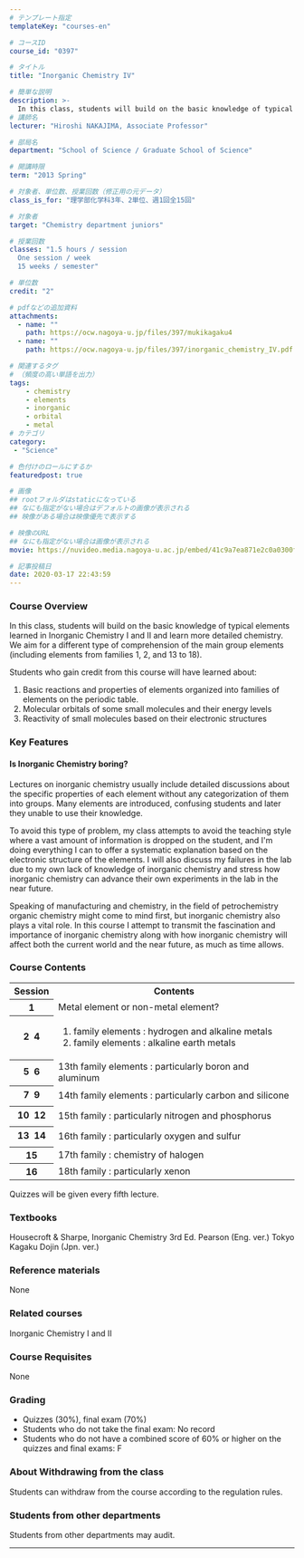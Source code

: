 ```yaml
---
# テンプレート指定
templateKey: "courses-en"

# コースID
course_id: "0397"

# タイトル
title: "Inorganic Chemistry IV"

# 簡単な説明
description: >-
  In this class, students will build on the basic knowledge of typical elements learned in Inorganic Chemistry I and II and learn more detailed chemistry. We aim for a different type of comprehension ....
# 講師名
lecturer: "Hiroshi NAKAJIMA, Associate Professor"

# 部局名
department: "School of Science / Graduate School of Science"

# 開講時限
term: "2013	Spring"

# 対象者、単位数、授業回数（修正用の元データ）
class_is_for: "理学部化学科3年、2単位、週1回全15回"

# 対象者
target: "Chemistry department juniors"

# 授業回数
classes: "1.5 hours / session
  One session / week
  15 weeks / semester"

# 単位数
credit: "2"

# pdfなどの追加資料
attachments:
  - name: "" 
    path: https://ocw.nagoya-u.jp/files/397/mukikagaku4
  - name: "" 
    path: https://ocw.nagoya-u.jp/files/397/inorganic_chemistry_IV.pdf

# 関連するタグ
# （頻度の高い単語を出力）
tags:
    - chemistry
    - elements
    - inorganic
    - orbital
    - metal
# カテゴリ
category:
 - "Science"

# 色付けのロールにするか
featuredpost: true

# 画像
## rootフォルダはstaticになっている
## なにも指定がない場合はデフォルトの画像が表示される
## 映像がある場合は映像優先で表示する

# 映像のURL
## なにも指定がない場合は画像が表示される
movie: https://nuvideo.media.nagoya-u.ac.jp/embed/41c9a7ea871e2c0a0300f774c115df071c061c86

# 記事投稿日
date: 2020-03-17 22:43:59
---
```


### Course Overview

In this class, students will build on the basic knowledge of typical elements learned in Inorganic Chemistry I and II and learn more detailed chemistry. We aim for a different type of comprehension of the main group elements (including elements from families 1, 2, and 13 to 18).

Students who gain credit from this course will have learned about:

1. Basic reactions and properties of elements organized into families of elements on the periodic table.
2. Molecular orbitals of some small molecules and their energy levels
3. Reactivity of small molecules based on their electronic structures

### Key Features

#### Is Inorganic Chemistry boring?

Lectures on inorganic chemistry usually include detailed discussions about the specific properties of each element without any categorization of them into groups. Many elements are introduced, confusing students and later they unable to use their knowledge.

To avoid this type of problem, my class attempts to avoid the teaching style where a vast amount of information is dropped on the student, and I'm doing everything I can to offer a systematic explanation based on the electronic structure of the elements. I will also discuss my failures in the lab due to my own lack of knowledge of inorganic chemistry and stress how inorganic chemistry can advance their own experiments in the lab in the near future.

Speaking of manufacturing and chemistry, in the field of petrochemistry organic chemistry might come to mind first, but inorganic chemistry also plays a vital role. In this course I attempt to transmit the fascination and importance of inorganic chemistry along with how inorganic chemistry will affect both the current world and the near future, as much as time allows.

### Course Contents

<table class="basic" width="455">
  <tr>
    <th width="20" class="center">
      Session
    </th>
    <th width="435" class="center">
      Contents
    </th>
  </tr>
  <tr>
    <th width="20" class="center">
      1
    </th>
    <td width="435">
      Metal element or non-metal element?</th> </tr>
      <tr>
        <th width="20" class="center">
          2  4
        </th>
        <td width="435">
          <ol>
            <li>
              family elements : hydrogen and alkaline metals
            </li>
            <li>
              family elements : alkaline earth metals
            </li>
          </ol>
        </td>
      </tr>
      <tr>
        <th width="20" class="center">
          5  6
        </th>
        <td width="435">
          13th family elements : particularly boron and aluminum
        </td>
      </tr>
      <tr>
        <th width="20" class="center">
          7  9
        </th>
        <td width="435">
          14th family elements : particularly carbon and silicone
        </td>
      </tr>
      <tr>
        <th width="20" class="center">
          10  12
        </th>
        <td width="435">
          15th family : particularly nitrogen and phosphorus
        </td>
      </tr>
      <tr>
        <th width="20" class="center">
          13  14
        </th>
        <td width="435">
          16th family : particularly oxygen and sulfur
        </td>
      </tr>
      <tr>
        <th width="20" class="center">
          15
        </th>
        <td width="435">
          17th family : chemistry of halogen
        </td>
      </tr>
      <tr>
        <th width="20" class="center">
          16
        </th>
        <td width="435">
          18th family : particularly xenon
        </td>
      </tr></table> </p>
      <p>
        Quizzes will be given every fifth lecture.
      </p>
      <h3>
        Textbooks
      </h3>
      <p>
        Housecroft & Sharpe, Inorganic Chemistry 3rd Ed. Pearson (Eng. ver.) Tokyo Kagaku Dojin (Jpn. ver.)
      </p>
      <h3>
        Reference materials
      </h3>
      <p>
        None
      </p>
      <h3>
        Related courses
      </h3>
      <p>
        Inorganic Chemistry I and II
      </p>
      <h3>
        Course Requisites
      </h3>
      <p>
        None
      </p>
      <h3>
        Grading
      </h3>
      <ul>
        <li>
          Quizzes (30%), final exam (70%)
        </li>
        <li>
          Students who do not take the final exam: No record
        </li>
        <li>
          Students who do not have a combined score of 60% or higher on the quizzes and final exams: F
        </li>
      </ul>
      <h3>
        About Withdrawing from the class
      </h3>
      <p>
        Students can withdraw from the course according to the regulation rules.
      </p>
      <h3>
        Students from other departments
      </h3>
      <p>
        Students from other departments may audit.
      </p>

---
